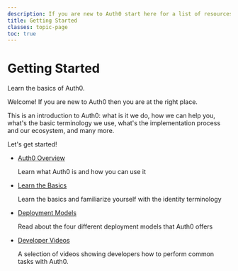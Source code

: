 ```yaml
---
description: If you are new to Auth0 start here for a list of resources that can get you started
title: Getting Started
classes: topic-page
toc: true
---
```

<div class="topic-page-header">
  <div data-name="example" class="topic-page-badge"></div>
  <h1>Getting Started</h1>
  <p>
    Learn the basics of Auth0.
  </p>
</div>

Welcome! If you are new to Auth0 then you are at the right place.

This is an introduction to Auth0: what is it we do, how we can help you, what's the basic terminology we use, what's the implementation process and our ecosystem, and many more.

Let's get started!


<ul class="topic-links">
  <li>
    <i class="icon icon-budicon-715"></i><a href="/getting-started/overview">Auth0 Overview</a>
    <p>Learn what Auth0 is and how you can use it</p>
  </li>
  <li>
    <i class="icon icon-budicon-715"></i><a href="/getting-started/the-basics">Learn the Basics</a>
    <p>Learn the basics and familiarize yourself with the identity terminology</p>
  </li>
  <li>
    <i class="icon icon-budicon-715"></i><a href="/getting-started/deployment-models">Deployment Models</a>
    <p>Read about the four different deployment models that Auth0 offers</p>
  </li>
  <li>
    <i class="icon icon-budicon-715"></i><a href="/videos">Developer Videos</a>
    <p>A selection of videos showing developers how to perform common tasks with Auth0.</p>
  </li>
</ul>
